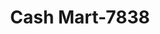 ---
f_zip-code: 35640
f_state-code: AL
title: Cash Mart-7838
f_phone: 256-773-2004
f_city-only: Hartselle
f_address: 503 Main Street Hartselle
f_location-unique-id: '7838'
slug: cash-mart-7838
updated-on: '2024-05-30T13:46:58.046Z'
created-on: '2024-05-30T13:36:59.803Z'
published-on: '2024-05-30T13:54:32.469Z'
f_city-state: cms/city/hartselle-al.md
f_company: cms/company/cash-mart.md
f_state: cms/state/alabama.md
layout: '[payday-loan].html'
tags: payday-loan
---